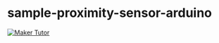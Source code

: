 # sample-proximity-sensor-arduino

[![Maker Tutor](https://img.youtube.com/vi/RLqjoJSE5IY/0.jpg)](https://www.youtube.com/watch?v=RLqjoJSE5IY)
